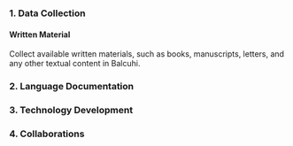 ### 1. Data Collection
#### Written Material
Collect available written materials, such as books, manuscripts, letters, and any other textual content in Balcuhi.

### 2. Language Documentation

### 3. Technology Development

### 4. Collaborations

